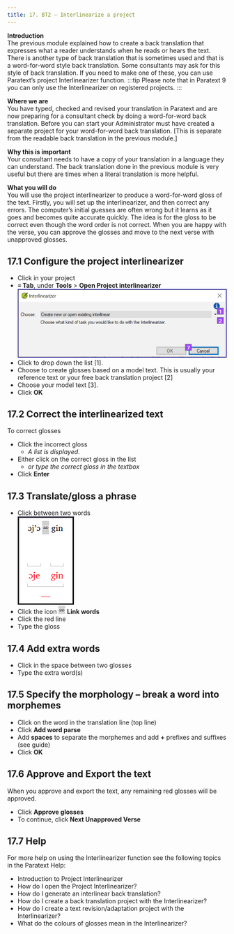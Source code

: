 ```yaml
---
title: 17. BT2 – Interlinearize a project
---
```

**Introduction**  
The previous module explained how to create a back translation that expresses what a reader understands when he reads or hears the text. There is another type of back translation that is sometimes used and that is a word-for-word style back translation. Some consultants may ask for this style of back translation. If you need to make one of these, you can use Paratext’s project Interlinearizer function.
:::tip
Please note that in Paratext 9 you can only use the Interlinearizer on registered projects.
:::

**Where we are**  
You have typed, checked and revised your translation in Paratext and are now preparing for a consultant check by doing a word-for-word back translation. Before you can start your Administrator must have created a separate project for your word-for-word back translation. [This is separate from the readable back translation in the previous module.]

**Why this is important**  
Your consultant needs to have a copy of your translation in a language they can understand. The back translation done in the previous module is very useful but there are times when a literal translation is more helpful.

**What you will do**  
You will use the project interlinearizer to produce a word-for-word gloss of the text. Firstly, you will set up the interlinearizer, and then correct any errors. The computer’s initial guesses are often wrong but it learns as it goes and becomes quite accurate quickly. The idea is for the gloss to be correct even though the word order is not correct. When you are happy with the verse, you can approve the glosses and move to the next verse with unapproved glosses.




## 17.1 Configure the project interlinearizer
- Click in your project
- **≡ Tab**, under **Tools** \> **Open Project interlinearizer**  
    ![](../media/0cdbacaf0e304e0ef379020f2dcaba2f.png)
- Click to drop down the list [1].
- Choose to create glosses based on a model text. This is usually your reference text or your free back translation project [2]
- Choose your model text [3].
- Click **OK**




## 17.2 Correct the interlinearized text
To correct glosses

- Click the incorrect gloss
   - *A list is displayed*.
- Either click on the correct gloss in the list
   - *or type the correct gloss in the textbox*
- Click **Enter**




## 17.3 Translate/gloss a phrase
- Click between two words  
    ![](../media/c7cf4653e0b4137dd58f81dcc3f0597e.png)
- Click the icon ![](../media/6ccaf79317765c5710750461a4b36f2d.png) **Link words**
- Click the red line
- Type the gloss




## 17.4 Add extra words
- Click in the space between two glosses
- Type the extra word(s)




## 17.5 Specify the morphology – break a word into morphemes
- Click on the word in the translation line (top line)
- Click **Add word parse** 
- Add **spaces** to separate the morphemes and add **+** prefixes and suffixes (see guide)
- Click **OK**




## 17.6 Approve and Export the text
When you approve and export the text, any remaining red glosses will be approved.

- Click **Approve glosses**
- To continue, click **Next Unapproved Verse**




## 17.7 Help
For more help on using the Interlinearizer function see the following topics in the Paratext Help:

- Introduction to Project Interlinearizer
- How do I open the Project Interlinearizer?
- How do I generate an interlinear back translation?
- How do I create a back translation project with the Interlinearizer?
- How do I create a text revision/adaptation project with the Interlinearizer?
- What do the colours of glosses mean in the Interlinearizer?
